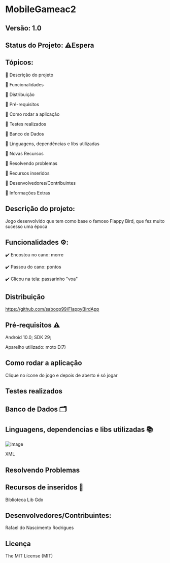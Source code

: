 # MobileGameac2

 ## Versão: 1.0
 
 ## Status do Projeto: ⚠️Espera 
 
 ## Tópicos:
 
🔹 Descrição do projeto

🔹 Funcionalidades

🔹 Distribuição

🔹 Pré-requisitos

🔹 Como rodar a aplicação

🔹 Testes realizados

🔹 Banco de Dados

🔹 Linguagens, dependências e libs utilizadas

🔹 Novas Recursos

🔹 Resolvendo problemas

🔹 Recursos inseridos

🔹 Desenvolvedores/Contribuintes

🔹 Informações Extras

## Descrição do projeto:
Jogo desenvolvido que tem como base o famoso Flappy Bird, que fez muito sucesso uma época

## Funcionalidades ⚙️:
✔️ Encostou no cano: morre

✔️ Passou do cano: pontos

✔️ Clicou na tela: passarinho "voa"

## Distribuição
https://github.com/saboop99/FlappyBirdApp

## Pré-requisitos ⚠️

Android 10.0; SDK 29; 

Aparelho utilizado: moto E(7)

## Como rodar a aplicação

Clique no ícone do jogo e depois de aberto é só jogar

## Testes realizados

## Banco de Dados 🗂️

## Linguagens, dependencias e libs utilizadas 📚

![image](https://user-images.githubusercontent.com/64094846/228934127-bc4206a8-1834-4ea1-90c7-bd33f7e010bb.png)

XML

## Resolvendo Problemas

## Recursos de inseridos 🧰

Biblioteca Lib Gdx

## Desenvolvedores/Contribuintes:

Rafael do Nascimento Rodrigues

## Licença

The MIT License (MIT)
